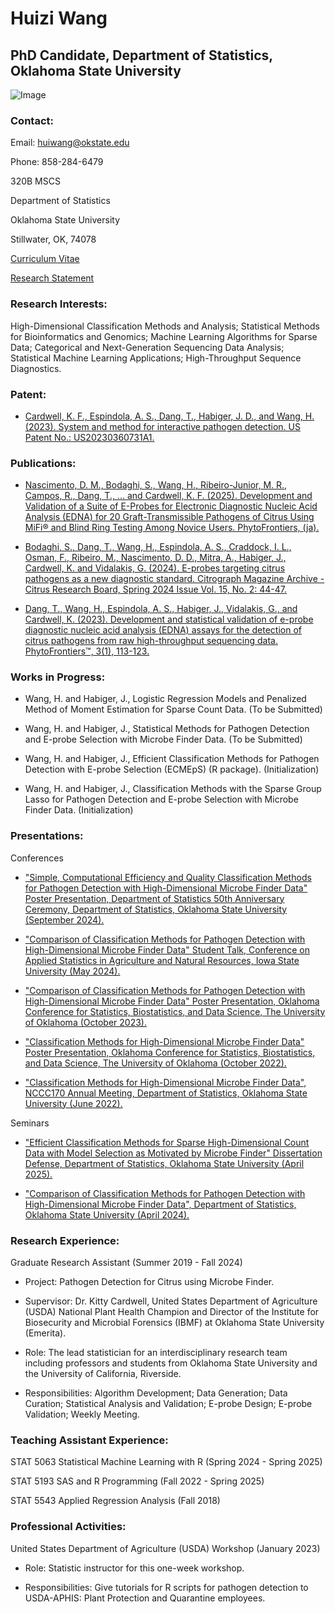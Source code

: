 # Huizi Wang 

## PhD Candidate, Department of Statistics, Oklahoma State University

![Image](https://github.com/user-attachments/assets/f8ec0368-2563-4c06-a697-d8bb40f656e0)

### Contact:

Email: huiwang@okstate.edu

Phone: 858-284-6479

320B MSCS 

Department of Statistics

Oklahoma State University

Stillwater, OK, 74078

[Curriculum Vitae](https://github.com/user-attachments/files/20661671/Huizi_s_CV4.pdf)

[Research Statement](https://github.com/user-attachments/files/20661339/Research_Statement_V4.pdf)

### Research Interests:

High-Dimensional Classification Methods and Analysis; Statistical Methods for Bioinformatics and Genomics; Machine Learning Algorithms for Sparse Data; Categorical and Next-Generation Sequencing Data Analysis; Statistical Machine Learning Applications; High-Throughput Sequence Diagnostics.

### Patent:

- [Cardwell, K. F., Espindola, A. S., Dang, T., Habiger, J. D., and Wang, H. (2023). System and method for interactive pathogen detection. US Patent No.: US20230360731A1.](https://patents.google.com/patent/US20230360731A1)

### Publications:
- [Nascimento, D. M., Bodaghi, S., Wang, H., Ribeiro-Junior, M. R., Campos, R., Dang, T., ... and Cardwell, K. F. (2025). Development and Validation of a Suite of E-Probes for Electronic Diagnostic Nucleic Acid Analysis (EDNA) for 20 Graft-Transmissible Pathogens of Citrus Using MiFi® and Blind Ring Testing Among Novice Users. PhytoFrontiers, (ja).](https://apsjournals.apsnet.org/doi/epdf/10.1094/PHYTOFR-12-24-0140-FI)

- [Bodaghi, S., Dang, T., Wang, H., Espindola, A. S., Craddock, I. L., Osman, F., Ribeiro, M., Nascimento, D. D., Mitra, A., Habiger, J., Cardwell, K. and Vidalakis, G. (2024). E-probes targeting citrus pathogens as a new diagnostic standard. Citrograph Magazine Archive - Citrus Research Board, Spring 2024 Issue Vol. 15, No. 2: 44-47.](https://citrus-research-board-static.sfo2.digitaloceanspaces.com/citrograph/pdf/CRB-Citrograph-Mag-Q2-Spring-2024-Web.pdf)

- [Dang, T., Wang, H., Espindola, A. S., Habiger, J., Vidalakis, G., and Cardwell, K. (2023). Development and statistical validation of e-probe diagnostic nucleic acid analysis (EDNA) assays for the detection of citrus pathogens from raw high-throughput sequencing data. PhytoFrontiers™, 3(1), 113-123.](https://apsjournals.apsnet.org/doi/epdf/10.1094/PHYTOFR-05-22-0047-FI)

### Works in Progress:

- Wang, H. and Habiger, J., Logistic Regression Models and Penalized Method of Moment Estimation for Sparse Count Data. (To be Submitted)

- Wang, H. and Habiger, J., Statistical Methods for Pathogen Detection and E-probe Selection with Microbe Finder Data. (To be Submitted)

- Wang, H. and Habiger, J., Efficient Classification Methods for Pathogen Detection with E-probe Selection (ECMEpS) (R package). (Initialization)

- Wang, H. and Habiger, J., Classification Methods with the Sparse Group Lasso for Pathogen Detection and E-probe Selection with Microbe Finder Data. (Initialization)

### Presentations:
Conferences
- ["Simple, Computational Efficiency and Quality Classification Methods for Pathogen Detection with High-Dimensional Microbe Finder Data" Poster Presentation, Department of Statistics 50th Anniversary Ceremony, Department of Statistics, Oklahoma State University (September 2024).](https://github.com/user-attachments/files/20270588/Poster.Department.Anniversary.pdf)

- ["Comparison of Classification Methods for Pathogen Detection with High-Dimensional Microbe Finder Data" Student Talk, Conference on Applied Statistics in Agriculture and Natural Resources, Iowa State University (May 2024).](https://github.com/user-attachments/files/20270615/ISU_V2_Huizi.pdf)

- ["Comparison of Classification Methods for Pathogen Detection with High-Dimensional Microbe Finder Data" Poster Presentation, Oklahoma Conference for Statistics, Biostatistics, and Data Science, The University of Oklahoma (October 2023).](https://github.com/user-attachments/files/20270622/Poster--OSU.Huizi.wang.2023.pdf)

- ["Classification Methods for High-Dimensional Microbe Finder Data" Poster Presentation, Oklahoma Conference for Statistics, Biostatistics, and Data Science, The University of Oklahoma (October 2022).](https://github.com/user-attachments/files/20270623/Poster.New--OSU.Huizi.wang.pdf)

- ["Classification Methods for High-Dimensional Microbe Finder Data", NCCC170 Annual Meeting, Department of Statistics, Oklahoma State University (June 2022).](https://github.com/user-attachments/files/20270584/Conference.pdf)

Seminars
- ["Efficient Classification Methods for Sparse High-Dimensional Count Data with Model Selection as Motivated by Microbe Finder" Dissertation Defense, Department of Statistics, Oklahoma State University (April 2025).](https://github.com/user-attachments/files/20270576/Qualifying_Exam_Slide_2.pdf)

- ["Comparison of Classification Methods for Pathogen Detection with High-Dimensional Microbe Finder Data", Department of Statistics, Oklahoma State University (April 2024).](https://github.com/user-attachments/files/20270582/Seminar_Fall_2024.pdf)

### Research Experience:


Graduate Research Assistant (Summer 2019 - Fall 2024)

- Project: Pathogen Detection for Citrus using Microbe Finder.

- Supervisor: Dr. Kitty Cardwell, United States Department of Agriculture (USDA) National Plant Health Champion and Director of the Institute for Biosecurity and Microbial Forensics (IBMF) at Oklahoma State University (Emerita).

- Role: The lead statistician for an interdisciplinary research team including professors and students from Oklahoma State University and the University of California, Riverside.

- Responsibilities: Algorithm Development; Data Generation; Data Curation; Statistical Analysis and Validation; E-probe Design; E-probe Validation; Weekly Meeting.

### Teaching Assistant Experience:

STAT 5063 Statistical Machine Learning with R (Spring 2024 - Spring 2025)

STAT 5193 SAS and R Programming (Fall 2022 - Spring 2025)

STAT 5543 Applied Regression Analysis (Fall 2018)

### Professional Activities:

United States Department of Agriculture (USDA) Workshop (January 2023)

- Role: Statistic instructor for this one-week workshop.

- Responsibilities: Give tutorials for R scripts for pathogen detection to USDA-APHIS: Plant Protection and Quarantine employees.
